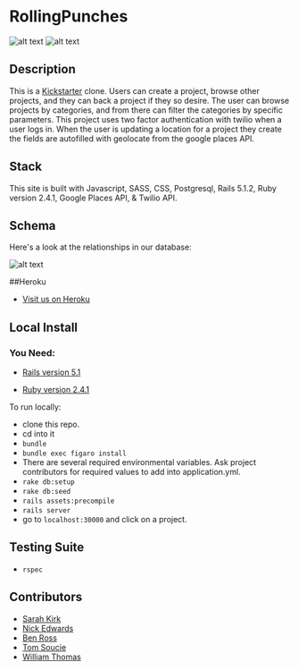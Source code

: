# RollingPunches
![alt text](http://i.imgur.com/96t8LAv.jpg)
![alt text](http://i.imgur.com/kKjOsBk.jpg)
## Description

This is a [Kickstarter](https://www.kickstarter.com/) clone. Users can create a project, browse other projects, and they can back a project if they so desire. The user can browse projects by categories, and from there can filter the categories by specific parameters. This project uses two factor authentication with twilio when a user logs in. When the user is updating a location for a project they create the fields are autofilled with geolocate from the google places API.

## Stack

This site is built with Javascript, SASS, CSS, Postgresql, Rails 5.1.2, Ruby version 2.4.1, Google Places API, & Twilio API.

## Schema

Here's a look at the relationships in our database:

![alt text](http://i.imgur.com/SpcPDYT.png)

##Heroku
  * [Visit us on Heroku](https://ks-clone.herokuapp.com/)

## Local Install

  ### You Need:
  * [Rails version 5.1](http://installrails.com/)

  * [Ruby version 2.4.1](https://www.ruby-lang.org/en/documentation/installation/)

To run locally:
  * clone this repo.
  * cd into it
  * ```bundle```
  * ```bundle exec figaro install```
  * There are several required environmental variables. Ask project contributors for required values to add into application.yml.
  * ```rake db:setup```
  * ```rake db:seed```
  * ```rails assets:precompile```
  * ```rails server```
  * go to ```localhost:30000``` and click on a project.

## Testing Suite
  * ```rspec```

## Contributors
* [Sarah Kirk](https://github.com/sarahdactyl71)
* [Nick Edwards](https://github.com/nickedwards109)
* [Ben Ross](https://github.com/Benja-Ross)
* [Tom Soucie](https://github.com/TomSoucie)
* [William Thomas](https://github.com/wthoma22)
